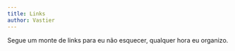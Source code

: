 ```yaml
---
title: Links
author: Vastier
---
```

Segue um monte de links para eu não esquecer, qualquer hora eu organizo.
